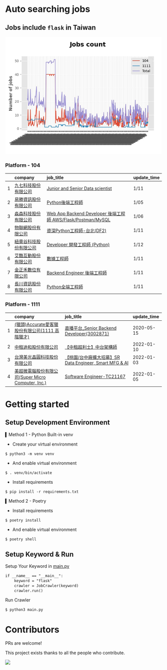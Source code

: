 # Auto searching jobs

## Jobs include `flask` in Taiwan 

 ![image](./doc/plot_img.jpg)


### Platform - 104


|    | company                                                                              | job_title                                                                                                                | update_time   |
|---:|:-------------------------------------------------------------------------------------|:-------------------------------------------------------------------------------------------------------------------------|:--------------|
|  1 | [九七科技股份有限公司](https://www.104.com.tw/company/1a2x6bl9vu?jobsource=jolist_c_date)      | [Junior and Senior Data scientist](https://www.104.com.tw/job/7fde6?jobsource=jolist_c_date)                             | 1/11          |
|  2 | [易勝資訊股份有限公司](https://www.104.com.tw/company/1a2x6bj8og?jobsource=jolist_b_relevance) | [Python後端工程師](https://www.104.com.tw/job/76vbt?jobsource=jolist_b_relevance)                                             | 1/05          |
|  3 | [淼森科技股份有限公司](https://www.104.com.tw/company/1a2x6blm7t?jobsource=jolist_b_relevance) | [Web App Backend Developer 後端工程師 AWS/Flask/Postman/MySQL](https://www.104.com.tw/job/7a7i3?jobsource=jolist_b_relevance) | 1/06          |
|  4 | [物聯網股份有限公司](https://www.104.com.tw/company/1a2x6bk3uw?jobsource=jolist_c_date)       | [資深Python工程師-台北(DF2)](https://www.104.com.tw/job/7du8c?jobsource=jolist_c_date)                                          | 1/11          |
|  5 | [紐奧谷科技股份有限公司](https://www.104.com.tw/company/1a2x6blk60?jobsource=jolist_c_date)     | [Developer 開發工程師 (Python)](https://www.104.com.tw/job/78o4v?jobsource=jolist_c_date)                                     | 1/12          |
|  6 | [艾酷互動股份有限公司](https://www.104.com.tw/company/1a2x6bkq17?jobsource=jolist_c_date)      | [數據⼯程師](https://www.104.com.tw/job/7275w?jobsource=jolist_c_date)                                                        | 1/11          |
|  7 | [金正禾數位有限公司](https://www.104.com.tw/company/1a2x6bl4su?jobsource=jolist_c_date)       | [Backend Engineer 後端工程師](https://www.104.com.tw/job/720ep?jobsource=jolist_c_date)                                       | 1/11          |
|  8 | [長川資訊股份有限公司](https://www.104.com.tw/company/1a2x6bi3xl?jobsource=jolist_c_date)      | [Python全端工程師](https://www.104.com.tw/job/7h9wo?jobsource=jolist_c_date)                                                  | 1/11          |

### Platform - 1111


|    | company                                                                          | job_title                                                                             | update_time   |
|---:|:---------------------------------------------------------------------------------|:--------------------------------------------------------------------------------------|:--------------|
|  1 | [(獵頭)Accurate愛客獵股份有限公司(1111 高階獵才)](https://www.1111.com.tw/corp/69647966/)       | [直播平台_Senior Backend Developer(3002871)](https://www.1111.com.tw/job/85960420/)       | 2020-05-15    |
|  2 | [中租迪和股份有限公司](https://www.1111.com.tw/corp/2850037/)                              | [【中租超利士】中台架構師](https://www.1111.com.tw/job/97507405/)                                 | 2022-01-10    |
|  3 | [台灣美光晶圓科技股份有限公司](https://www.1111.com.tw/corp/9622349/)                          | [【桃園/台中廠擴大招募】SR Data Engineer, Smart MFG & AI](https://www.1111.com.tw/job/97430508/) | 2022-01-03    |
|  4 | [美超微電腦股份有限公司(Super Micro Computer, Inc.)](https://www.1111.com.tw/corp/9530088/) | [Software Engineer-TC21167](https://www.1111.com.tw/job/98544764/)                    | 2022-01-05    |



# Getting started
## Setup Development Environment
▍Method 1 - Python Built-in venv

- Create your virtual environment
```
$ python3 -m venv venv
```
- And enable virtual environment
```
$ . venv/bin/activate
```
- Install requirements
```
$ pip install -r requirements.txt 
```

▍Method 2 - Poetry
- Install requirements
```
$ poetry install
```
- And enable virtual environment
```
$ poetry shell
```

## Setup Keyword & Run

Setup Your Keyword in [main.py](./main.py#L88)
```
if __name__ == "__main__":
    keyword = "flask"
    crawler = JobCrawler(keyword)
    crawler.run()
```

Run Crawler
```
$ python3 main.py
```

# Contributors
PRs are welcome!

This project exists thanks to all the people who contribute.

<a href="https://github.com/hsuanchi/auto-search-flask-job/graphs/contributors">
  <img src="https://contrib.rocks/image?repo=hsuanchi/auto-search-flask-job"/>
</a>
